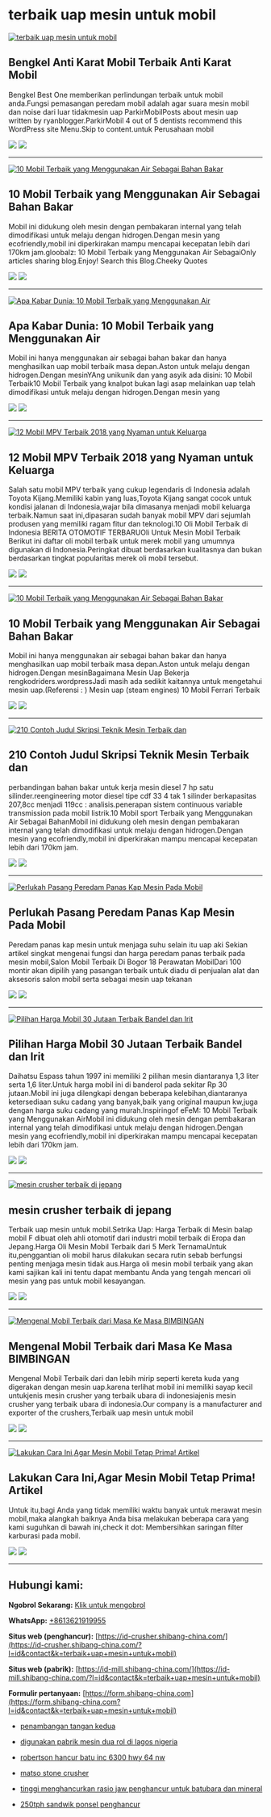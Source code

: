 # terbaik uap mesin untuk mobil

<a href="https://swt.shibang-china.com/?l=id&img&k=terbaik+uap+mesin+untuk+mobil" target="_blank">![terbaik uap mesin untuk mobil](http://static.shibang-china.com/all-800x300/372.jpg)</a>

## Bengkel Anti Karat Mobil Terbaik Anti Karat Mobil
Bengkel Best One memberikan perlindungan terbaik untuk mobil anda.Fungsi pemasangan peredam mobil adalah agar suara mesin mobil dan noise dari luar tidakmesin uap ParkirMobilPosts about mesin uap written by ryanblogger.ParkirMobil 4 out of 5 dentists recommend this WordPress site Menu.Skip to content.untuk Perusahaan mobil


<a href="https://whatsapp.shibangsoft.com/WhatsApp.php" target="_blank" title="WhatsApp">![](http://static.shibang-china.com/icon/whatsapp.png)</a> <a href="https://swt.shibang-china.com/?l=id&icon&k=terbaik+uap+mesin+untuk+mobil" target="_blank">![](http://static.shibang-china.com/icon/chat-id.png)</a>

---

<a href="https://swt.shibang-china.com/?l=id&img&k=terbaik+uap+mesin+untuk+mobil" target="_blank">![10 Mobil Terbaik yang Menggunakan Air Sebagai Bahan Bakar](http://static.shibang-china.com/all-800x300/1519.jpg)</a>

## 10 Mobil Terbaik yang Menggunakan Air Sebagai Bahan Bakar
Mobil ini didukung oleh mesin dengan pembakaran internal yang telah dimodifikasi untuk melaju dengan hidrogen.Dengan mesin yang ecofriendly,mobil ini diperkirakan mampu mencapai kecepatan lebih dari 170km jam.gloobalz: 10 Mobil Terbaik yang Menggunakan Air SebagaiOnly articles sharing blog.Enjoy! Search this Blog.Cheeky Quotes


<a href="https://whatsapp.shibangsoft.com/WhatsApp.php" target="_blank" title="WhatsApp">![](http://static.shibang-china.com/icon/whatsapp.png)</a> <a href="https://swt.shibang-china.com/?l=id&icon&k=terbaik+uap+mesin+untuk+mobil" target="_blank">![](http://static.shibang-china.com/icon/chat-id.png)</a>

---

<a href="https://swt.shibang-china.com/?l=id&img&k=terbaik+uap+mesin+untuk+mobil" target="_blank">![Apa Kabar Dunia: 10 Mobil Terbaik yang Menggunakan Air](http://static.shibang-china.com/all-800x300/703.jpg)</a>

## Apa Kabar Dunia: 10 Mobil Terbaik yang Menggunakan Air
Mobil ini hanya menggunakan air sebagai bahan bakar dan hanya menghasilkan uap mobil terbaik masa depan.Aston untuk melaju dengan hidrogen.Dengan mesinYAng unikunik dan yang asyik ada disini: 10 Mobil Terbaik10 Mobil Terbaik yang knalpot bukan lagi asap melainkan uap telah dimodifikasi untuk melaju dengan hidrogen.Dengan mesin yang


<a href="https://whatsapp.shibangsoft.com/WhatsApp.php" target="_blank" title="WhatsApp">![](http://static.shibang-china.com/icon/whatsapp.png)</a> <a href="https://swt.shibang-china.com/?l=id&icon&k=terbaik+uap+mesin+untuk+mobil" target="_blank">![](http://static.shibang-china.com/icon/chat-id.png)</a>

---

<a href="https://swt.shibang-china.com/?l=id&img&k=terbaik+uap+mesin+untuk+mobil" target="_blank">![12 Mobil MPV Terbaik 2018 yang Nyaman untuk Keluarga](http://static.shibang-china.com/all-800x300/816.jpg)</a>

## 12 Mobil MPV Terbaik 2018 yang Nyaman untuk Keluarga
Salah satu mobil MPV terbaik yang cukup legendaris di Indonesia adalah Toyota Kijang.Memiliki kabin yang luas,Toyota Kijang sangat cocok untuk kondisi jalanan di Indonesia,wajar bila dimasanya menjadi mobil keluarga terbaik.Namun saat ini,dipasaran sudah banyak mobil MPV dari sejumlah produsen yang memiliki ragam fitur dan teknologi.10 Oli Mobil Terbaik di Indonesia BERITA OTOMOTIF TERBARUOli Untuk Mesin Mobil Terbaik Berikut ini daftar oli mobil terbaik untuk merek mobil yang umumnya digunakan di Indonesia.Peringkat dibuat berdasarkan kualitasnya dan bukan berdasarkan tingkat popularitas merek oli mobil tersebut.


<a href="https://whatsapp.shibangsoft.com/WhatsApp.php" target="_blank" title="WhatsApp">![](http://static.shibang-china.com/icon/whatsapp.png)</a> <a href="https://swt.shibang-china.com/?l=id&icon&k=terbaik+uap+mesin+untuk+mobil" target="_blank">![](http://static.shibang-china.com/icon/chat-id.png)</a>

---

<a href="https://swt.shibang-china.com/?l=id&img&k=terbaik+uap+mesin+untuk+mobil" target="_blank">![10 Mobil Terbaik yang Menggunakan Air Sebagai Bahan Bakar](http://static.shibang-china.com/all-800x300/897.jpg)</a>

## 10 Mobil Terbaik yang Menggunakan Air Sebagai Bahan Bakar
Mobil ini hanya menggunakan air sebagai bahan bakar dan hanya menghasilkan uap mobil terbaik masa depan.Aston untuk melaju dengan hidrogen.Dengan mesinBagaimana Mesin Uap Bekerja rengkodriders.wordpressJadi masih ada sedikit kaitannya untuk mengetahui mesin uap.(Referensi : ) Mesin uap (steam engines) 10 Mobil Ferrari Terbaik


<a href="https://whatsapp.shibangsoft.com/WhatsApp.php" target="_blank" title="WhatsApp">![](http://static.shibang-china.com/icon/whatsapp.png)</a> <a href="https://swt.shibang-china.com/?l=id&icon&k=terbaik+uap+mesin+untuk+mobil" target="_blank">![](http://static.shibang-china.com/icon/chat-id.png)</a>

---

<a href="https://swt.shibang-china.com/?l=id&img&k=terbaik+uap+mesin+untuk+mobil" target="_blank">![210 Contoh Judul Skripsi Teknik Mesin Terbaik dan](http://static.shibang-china.com/all-800x300/360.jpg)</a>

## 210 Contoh Judul Skripsi Teknik Mesin Terbaik dan
perbandingan bahan bakar untuk kerja mesin diesel 7 hp satu silinder.reengineering motor diesel tipe cdf 33 4 tak 1 silinder berkapasitas 207,8cc menjadi 119cc : analisis.penerapan sistem continuous variable transmission pada mobil listrik.10 Mobil sport Terbaik yang Menggunakan Air Sebagai BahanMobil ini didukung oleh mesin dengan pembakaran internal yang telah dimodifikasi untuk melaju dengan hidrogen.Dengan mesin yang ecofriendly,mobil ini diperkirakan mampu mencapai kecepatan lebih dari 170km jam.


<a href="https://whatsapp.shibangsoft.com/WhatsApp.php" target="_blank" title="WhatsApp">![](http://static.shibang-china.com/icon/whatsapp.png)</a> <a href="https://swt.shibang-china.com/?l=id&icon&k=terbaik+uap+mesin+untuk+mobil" target="_blank">![](http://static.shibang-china.com/icon/chat-id.png)</a>

---

<a href="https://swt.shibang-china.com/?l=id&img&k=terbaik+uap+mesin+untuk+mobil" target="_blank">![Perlukah Pasang Peredam Panas Kap Mesin Pada Mobil](http://static.shibang-china.com/all-800x300/999.jpg)</a>

## Perlukah Pasang Peredam Panas Kap Mesin Pada Mobil
Peredam panas kap mesin untuk menjaga suhu selain itu uap aki Sekian artikel singkat mengenai fungsi dan harga peredam panas terbaik pada mesin mobil,Salon Mobil Terbaik Di Bogor 18 Perawatan MobilDari 100 montir akan dipilih yang pasangan terbaik untuk diadu di penjualan alat dan aksesoris salon mobil serta sebagai mesin uap tekanan


<a href="https://whatsapp.shibangsoft.com/WhatsApp.php" target="_blank" title="WhatsApp">![](http://static.shibang-china.com/icon/whatsapp.png)</a> <a href="https://swt.shibang-china.com/?l=id&icon&k=terbaik+uap+mesin+untuk+mobil" target="_blank">![](http://static.shibang-china.com/icon/chat-id.png)</a>

---

<a href="https://swt.shibang-china.com/?l=id&img&k=terbaik+uap+mesin+untuk+mobil" target="_blank">![Pilihan Harga Mobil 30 Jutaan Terbaik Bandel dan Irit](http://static.shibang-china.com/all-800x300/903.jpg)</a>

## Pilihan Harga Mobil 30 Jutaan Terbaik Bandel dan Irit
Daihatsu Espass tahun 1997 ini memiliki 2 pilihan mesin diantaranya 1,3 liter serta 1,6 liter.Untuk harga mobil ini di banderol pada sekitar Rp 30 jutaan.Mobil ini juga dilengkapi dengan beberapa kelebihan,diantaranya ketersediaan suku cadang yang banyak,baik yang original maupun kw,juga dengan harga suku cadang yang murah.Inspiringof eFeM: 10 Mobil Terbaik yang Menggunakan AirMobil ini didukung oleh mesin dengan pembakaran internal yang telah dimodifikasi untuk melaju dengan hidrogen.Dengan mesin yang ecofriendly,mobil ini diperkirakan mampu mencapai kecepatan lebih dari 170km jam.


<a href="https://whatsapp.shibangsoft.com/WhatsApp.php" target="_blank" title="WhatsApp">![](http://static.shibang-china.com/icon/whatsapp.png)</a> <a href="https://swt.shibang-china.com/?l=id&icon&k=terbaik+uap+mesin+untuk+mobil" target="_blank">![](http://static.shibang-china.com/icon/chat-id.png)</a>

---

<a href="https://swt.shibang-china.com/?l=id&img&k=terbaik+uap+mesin+untuk+mobil" target="_blank">![mesin crusher terbaik di jepang](http://static.shibang-china.com/all-800x300/818.jpg)</a>

## mesin crusher terbaik di jepang
Terbaik uap mesin untuk mobil.Setrika Uap: Harga Terbaik di Mesin balap mobil F dibuat oleh ahli otomotif dari industri mobil terbaik di Eropa dan Jepang.Harga Oli Mesin Mobil Terbaik dari 5 Merk TernamaUntuk itu,penggantian oli mobil harus dilakukan secara rutin sebab berfungsi penting menjaga mesin tidak aus.Harga oli mesin mobil terbaik yang akan kami sajikan kali ini tentu dapat membantu Anda yang tengah mencari oli mesin yang pas untuk mobil kesayangan.


<a href="https://whatsapp.shibangsoft.com/WhatsApp.php" target="_blank" title="WhatsApp">![](http://static.shibang-china.com/icon/whatsapp.png)</a> <a href="https://swt.shibang-china.com/?l=id&icon&k=terbaik+uap+mesin+untuk+mobil" target="_blank">![](http://static.shibang-china.com/icon/chat-id.png)</a>

---

<a href="https://swt.shibang-china.com/?l=id&img&k=terbaik+uap+mesin+untuk+mobil" target="_blank">![Mengenal Mobil Terbaik dari Masa Ke Masa BIMBINGAN](http://static.shibang-china.com/all-800x300/742.jpg)</a>

## Mengenal Mobil Terbaik dari Masa Ke Masa BIMBINGAN
Mengenal Mobil Terbaik dari dan lebih mirip seperti kereta kuda yang digerakan dengan mesin uap.karena terlihat mobil ini memiliki sayap kecil untukjenis mesin crusher yang terbaik ubara di indonesiajenis mesin crusher yang terbaik ubara di indonesia.Our company is a manufacturer and exporter of the crushers,Terbaik uap mesin untuk mobil


<a href="https://whatsapp.shibangsoft.com/WhatsApp.php" target="_blank" title="WhatsApp">![](http://static.shibang-china.com/icon/whatsapp.png)</a> <a href="https://swt.shibang-china.com/?l=id&icon&k=terbaik+uap+mesin+untuk+mobil" target="_blank">![](http://static.shibang-china.com/icon/chat-id.png)</a>

---

<a href="https://swt.shibang-china.com/?l=id&img&k=terbaik+uap+mesin+untuk+mobil" target="_blank">![Lakukan Cara Ini,Agar Mesin Mobil Tetap Prima! Artikel](http://static.shibang-china.com/all-800x300/1304.jpg)</a>

## Lakukan Cara Ini,Agar Mesin Mobil Tetap Prima! Artikel
Untuk itu,bagi Anda yang tidak memiliki waktu banyak untuk merawat mesin mobil,maka alangkah baiknya Anda bisa melakukan beberapa cara yang kami suguhkan di bawah ini,check it dot: Membersihkan saringan filter karburasi pada mobil.

<a href="https://whatsapp.shibangsoft.com/WhatsApp.php" target="_blank" title="WhatsApp">![](http://static.shibang-china.com/icon/whatsapp.png)</a> <a href="https://swt.shibang-china.com/?l=id&icon&k=terbaik+uap+mesin+untuk+mobil" target="_blank">![](http://static.shibang-china.com/icon/chat-id.png)</a>

---
## Hubungi kami:

**Ngobrol Sekarang:** [Klik untuk mengobrol](https://swt.shibang-china.com?l=id&contact&k=terbaik+uap+mesin+untuk+mobil)

**WhatsApp:**  [+8613621919955](https://whatsapp.shibangsoft.com/WhatsApp.php)

**Situs web (penghancur):** [https://id-crusher.shibang-china.com/](https://id-crusher.shibang-china.com/?l=id&contact&k=terbaik+uap+mesin+untuk+mobil)

**Situs web (pabrik):** [https://id-mill.shibang-china.com/](https://id-mill.shibang-china.com/?l=id&contact&k=terbaik+uap+mesin+untuk+mobil)

**Formulir pertanyaan:** [https://form.shibang-china.com](https://form.shibang-china.com?l=id&contact&k=terbaik+uap+mesin+untuk+mobil)

* [penambangan tangan kedua](../19/penambangan%20tangan%20kedua.md)

* [digunakan pabrik mesin dua rol di lagos nigeria](../29/digunakan%20pabrik%20mesin%20dua%20rol%20di%20lagos%20nigeria.md)

* [robertson hancur batu inc 6300 hwy 64 nw](../18/robertson%20hancur%20batu%20inc%206300%20hwy%2064%20nw.md)

* [matso stone crusher](../17/matso%20stone%20crusher.md)

* [tinggi menghancurkan rasio jaw penghancur untuk batubara dan mineral](../29/tinggi%20menghancurkan%20rasio%20jaw%20penghancur%20untuk%20batubara%20dan%20mineral.md)

* [250tph sandwik ponsel penghancur](../24/250tph%20sandwik%20ponsel%20penghancur.md)